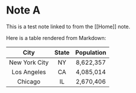 # Note A

This is a test note linked to from the [[Home]] note.

Here is a table rendered from Markdown:

|      City      | State | Population |
|:--------------:|:-----:|:----------:|
| New York City  | NY    | 8,622,357  |
| Los Angeles    | CA    | 4,085,014  |
| Chicago        | IL    | 2,670,406  |
